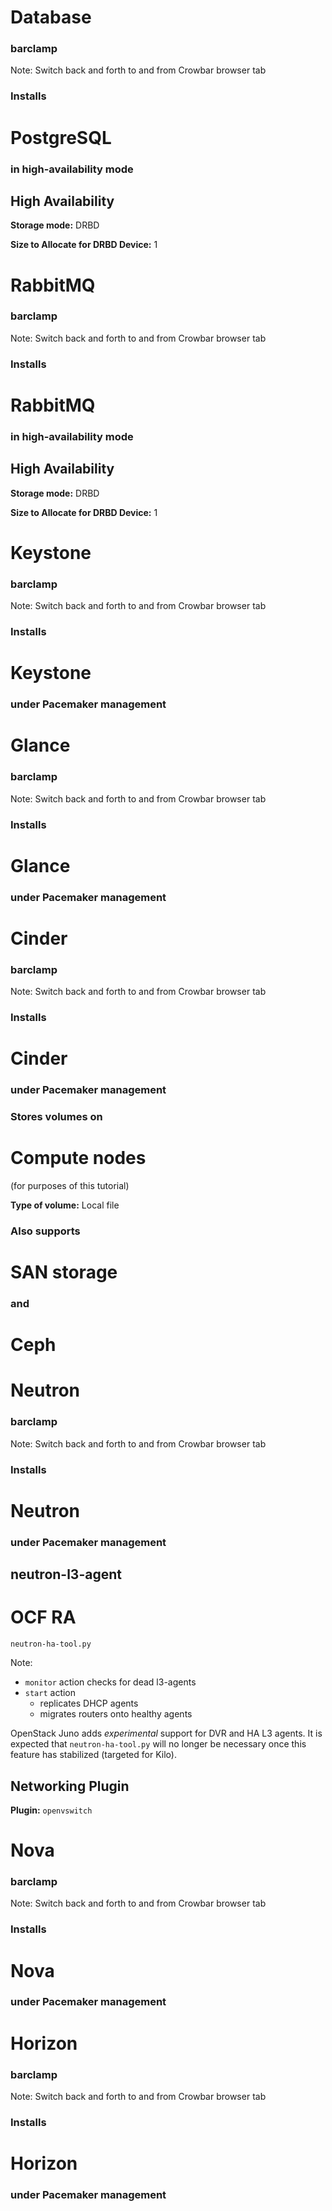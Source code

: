 # Database
### barclamp
Note: Switch back and forth to and from Crowbar browser tab


### Installs
# PostgreSQL
### in high-availability mode


## High Availability
**Storage mode:** DRBD

**Size to Allocate for DRBD Device:** 1


# RabbitMQ
### barclamp
Note: Switch back and forth to and from Crowbar browser tab


### Installs
# RabbitMQ
### in high-availability mode


## High Availability
**Storage mode:** DRBD

**Size to Allocate for DRBD Device:** 1


# Keystone
### barclamp
Note: Switch back and forth to and from Crowbar browser tab


### Installs
# Keystone
### under Pacemaker management


# Glance
### barclamp
Note: Switch back and forth to and from Crowbar browser tab


### Installs
# Glance
### under Pacemaker management


# Cinder
### barclamp
Note: Switch back and forth to and from Crowbar browser tab


### Installs
# Cinder
### under Pacemaker management


### Stores volumes on
# Compute nodes
(for purposes of this tutorial)

**Type of volume:** Local file


### Also supports
# SAN storage
### and
# Ceph


# Neutron
### barclamp
Note: Switch back and forth to and from Crowbar browser tab


### Installs
# Neutron
### under Pacemaker management


## neutron-l3-agent
# OCF RA
`neutron-ha-tool.py`

Note:
- `monitor` action checks for dead l3-agents
- `start` action
  - replicates DHCP agents
  - migrates routers onto healthy agents

OpenStack Juno adds *experimental* support for DVR and HA L3
agents. It is expected that `neutron-ha-tool.py` will no longer be
necessary once this feature has stabilized (targeted for Kilo).


## Networking Plugin
**Plugin:** `openvswitch`


# Nova
### barclamp
Note: Switch back and forth to and from Crowbar browser tab


### Installs
# Nova
### under Pacemaker management


# Horizon
### barclamp
Note: Switch back and forth to and from Crowbar browser tab

### Installs
# Horizon
### under Pacemaker management
